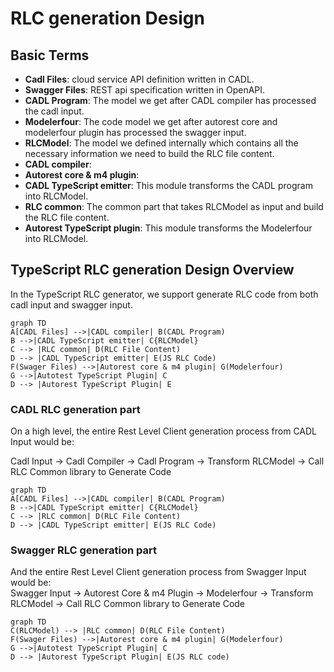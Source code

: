 # RLC generation Design

## Basic Terms

- **Cadl Files**: cloud service API definition written in CADL.
- **Swagger Files**: REST api specification written in OpenAPI.
- **CADL Program**: The model we get after CADL compiler has processed the cadl input.
- **Modelerfour**: The code model we get after autorest core and modelerfour plugin has processed the swagger input.
- **RLCModel**: The model we defined internally which contains all the necessary information we need to build the RLC file content.
- **CADL compiler**:
- **Autorest core & m4 plugin**: 
- **CADL TypeScript emitter**: This module transforms the CADL program into RLCModel.
- **RLC common**: The common part that takes RLCModel as input and build the RLC file content. 
- **Autorest TypeScript plugin**: This module transforms the Modelerfour into RLCModel.

## TypeScript RLC generation Design Overview

In the TypeScript RLC generator, we support generate RLC code from both cadl input and swagger input.

```mermaid
graph TD
A[CADL Files] -->|CADL compiler| B(CADL Program)
B -->|CADL TypeScript emitter| C{RLCModel}
C --> |RLC common| D(RLC File Content)
D --> |CADL TypeScript emitter| E(JS RLC Code)
F(Swager Files) -->|Autorest core & m4 plugin| G(Modelerfour)
G -->|Autotest TypeScript Plugin| C
D --> |Autorest TypeScript Plugin| E
```

### CADL RLC generation part

On a high level, the entire Rest Level Client generation process from CADL Input would be:

Cadl Input -> Cadl Compiler -> Cadl Program -> Transform RLCModel -> Call RLC Common library to Generate Code

```mermaid
graph TD
A[CADL Files] -->|CADL compiler| B(CADL Program)
B -->|CADL TypeScript emitter| C{RLCModel}
C --> |RLC common| D(RLC File Content)
D --> |CADL TypeScript emitter| E(JS RLC Code)
```

### Swagger RLC generation part

And the entire Rest Level Client generation process from Swagger Input would be:  
Swagger Input -> Autorest Core & m4 Plugin -> Modelerfour -> Transform RLCModel -> Call RLC Common library to Generate Code


```mermaid
graph TD
C(RLCModel) --> |RLC common| D(RLC File Content)
F(Swager Files) -->|Autorest core & m4 plugin| G(Modelerfour)
G -->|Autotest TypeScript Plugin| C
D --> |Autorest TypeScript Plugin| E(JS RLC code)
```
